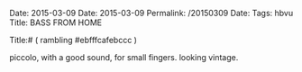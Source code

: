 Date: 2015-03-09
Date: 2015-03-09
Permalink: /20150309
Date: 
Tags: hbvu
Title: BASS FROM HOME
  
Title:# ( rambling #ebfffcafebccc )  
  
piccolo, with a good sound, for small fingers. looking vintage.  
